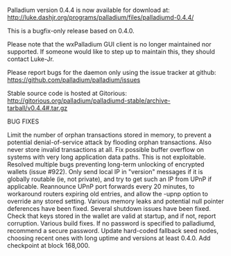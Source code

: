 Palladium version 0.4.4 is now available for download at:
http://luke.dashjr.org/programs/palladium/files/palladiumd-0.4.4/

This is a bugfix-only release based on 0.4.0.

Please note that the wxPalladium GUI client is no longer maintained nor supported. If someone would like to step up to maintain this, they should contact Luke-Jr.

Please report bugs for the daemon only using the issue tracker at github:
https://github.com/palladium/palladium/issues

Stable source code is hosted at Gitorious:
http://gitorious.org/palladium/palladiumd-stable/archive-tarball/v0.4.4#.tar.gz

BUG FIXES

Limit the number of orphan transactions stored in memory, to prevent a potential denial-of-service attack by flooding orphan transactions. Also never store invalid transactions at all.
Fix possible buffer overflow on systems with very long application data paths. This is not exploitable.
Resolved multiple bugs preventing long-term unlocking of encrypted wallets (issue #922).
Only send local IP in "version" messages if it is globally routable (ie, not private), and try to get such an IP from UPnP if applicable.
Reannounce UPnP port forwards every 20 minutes, to workaround routers expiring old entries, and allow the -upnp option to override any stored setting.
Various memory leaks and potential null pointer deferences have been
fixed.
Several shutdown issues have been fixed.
Check that keys stored in the wallet are valid at startup, and if not,
report corruption.
Various build fixes.
If no password is specified to palladiumd, recommend a secure password.
Update hard-coded fallback seed nodes, choosing recent ones with long uptime and versions at least 0.4.0.
Add checkpoint at block 168,000.

